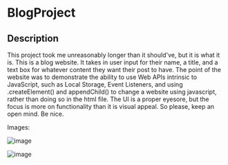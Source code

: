 # BlogProject

## Description

This project took me unreasonably longer than it should've, but it is what it is. 
This is a blog website. It takes in user input for their name, a title, and a text box for whatever content they want their post to have. The point of the website was to demonstrate the ability to use Web APIs intrinsic to JavaScript, such as Local Storage, Event Listeners, and using .createElement() and appendChild() to change a website using javascript, rather than doing so in the html file. 
The UI is a proper eyesore, but the focus is more on functionality than it is visual appeal. So please, keep an open mind. Be nice. 

Images:

![image](https://github.com/elijahb444/BlogProject/assets/167688028/0e73dec0-e752-4e06-8726-a1dbec9145df)

![image](https://github.com/elijahb444/BlogProject/assets/167688028/192ec56a-60b3-4edb-afdf-2c59e4486fc9)



